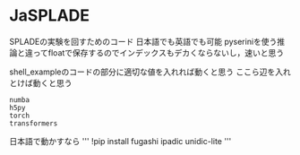 # JaSPLADE
SPLADEの実験を回すためのコード
日本語でも英語でも可能
pyseriniを使う推論と違ってfloatで保存するのでインデックスもデカくならないし，速いと思う

shell_exampleのコードの部分に適切な値を入れれば動くと思う
ここら辺を入れとけば動くと思う
```
numba
h5py
torch
transformers
```

日本語で動かすなら
'''
!pip install fugashi ipadic unidic-lite
'''

